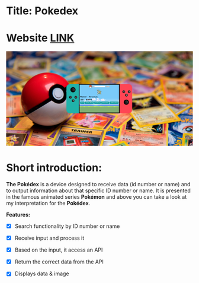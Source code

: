 # Title: Pokedex
# Website [LINK](https://antoniobaciu.github.io/Pokedex/)
![](img/website-preview.png)

# Short introduction:
__The Pokédex__ is a device designed to receive data (id number or name) and to output
information about that specific ID number or name.
It is presented in the famous animated series __Pokémon__ and above you can take
a look at my interpretation for the __Pokédex__.

__Features:__
- [x] Search functionality by ID number or name
- [x] Receive input and process it
- [x] Based on the input, it access an API 
- [x] Return the correct data from the API
- [x] Displays data & image


